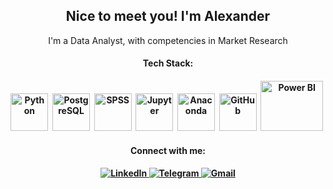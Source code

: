 <div id='header' align='center'>
<h2>Nice to meet you! I'm Alexander</h2> 
<!-- <h4>I'm work as a data analyst, projects manager at market research company</h4> -->
I'm a Data Analyst, with competencies in Market Research
<h4></h4>
</div>
<!-- <div id='about me' align='center'>
<h3>About me<h3> -->
<div id='stack' align='center'>
<h4>Tech Stack:<h4>
<img src="https://cdn.jsdelivr.net/gh/devicons/devicon/icons/python/python-original-wordmark.svg" title='Python' width='60' height='60'/>&nbsp;
<img src="https://cdn.jsdelivr.net/gh/devicons/devicon/icons/postgresql/postgresql-plain-wordmark.svg" title='PostgreSQL' width='60' height='60'/>&nbsp;
<img src="https://cdn.jsdelivr.net/gh/devicons/devicon/icons/spss/spss-plain.svg" title='SPSS' width='60' height='60'/>&nbsp;
<img src="https://cdn.jsdelivr.net/gh/devicons/devicon/icons/jupyter/jupyter-original-wordmark.svg" title='Jupyter' width='60' height='60'/>&nbsp;
<img src="https://cdn.jsdelivr.net/gh/devicons/devicon/icons/anaconda/anaconda-original.svg" title='Anaconda' width='60' height='60'/>&nbsp;
<img src="https://cdn.jsdelivr.net/gh/devicons/devicon/icons/github/github-original-wordmark.svg" title='GitHub' width='60' height='60'/>&nbsp;
<!--<img src="https://logos-world.net/wp-content/uploads/2022/02/Microsoft-Power-BI-Symbol.png" title='Power BI' width='80' height='60'/>&nbsp;-->
<img src="https://logo-base.com/logo/power_bi_logo_microsoft.svg" title='Power BI' width='100' height='80'/>&nbsp;
<!--<img src="https://upload.wikimedia.org/wikipedia/ru/thumb/0/06/Tableau_logo.svg/250px-Tableau_logo.svg.png" title='Tableu' width='220' height='50'/>&nbsp;-->
<!--<img src="https://cdnl.tblsft.com/sites/default/files/pages/tableau_cmyk_2015.png" title='Tableu' width='140' height='60'/>&nbsp;-->
</a>  
</div>
<div id='contacts' align='center'>
<h4>Connect with me:<h4>
<div id='socials' align='center'>
<a href='https://www.linkedin.com/in/alexander-iliyn-a58a521/'>
    <img src='https://img.shields.io/badge/LinkedIn-blue?style=for-the-badge&logo=linkedin&logoColor=white' alt='LinkedIn'/>
</a>
<a href='https://t.me/s0why'>
    <img src='https://img.shields.io/badge/Telegram-blue?style=for-the-badge&logo=telegram&logoColor=white' alt='Telegram'/>
</a>
<a href='sowhyg@gmail.com'>
    <img src='https://img.shields.io/badge/Gmail-FA5838?style=for-the-badge&logo=gmail&logoColor=white' alt='Gmail'/> 
</a>  
</div>
<!-- <a href="https://www.linkedin.com/in/alexander-iliyn-a58a521/" target="blank"><img align="center" src="https://cdn.jsdelivr.net/npm/simple-icons@3.0.1/icons/linkedin.svg" alt="" height="30" width="40" /></a>
<a href="https://t.me/s0why" target="blank"><img align="center" src="https://cdn.jsdelivr.net/npm/simple-icons@3.0.1/icons/telegram.svg" alt="" height="30" width="40" /></a>
<a href="sowhyg@gmail.com" target="blank"><img align="center" src="https://cdn.jsdelivr.net/npm/simple-icons@3.0.1/icons/gmail.svg" alt="" height="30" width="40" /></a>
-->
    
